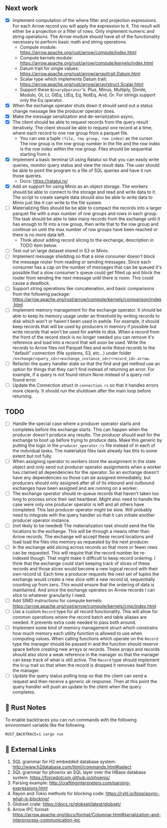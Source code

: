 
## Next work

- [X] Implement computation of the where filter and projection expressions. For each Arrow record
you will apply the expression to it. The result will either be a projection or a filter 
of rows. Only implement numeric and string operations. The Arrow module should have all of 
the functionality necessary to perform basic math and string operations.
  * Compute module: https://arrow.apache.org/rust/arrow/compute/index.html
  * Compute kernels module: https://arrow.apache.org/rust/arrow/compute/kernels/index.html
  * Datum trait for single values: https://arrow.apache.org/rust/arrow/array/trait.Datum.html
  * Scalar type which implements Datum trait: https://arrow.apache.org/rust/arrow/array/struct.Scalar.html
  * Support these `BinaryOperator`'s: Plus, Minus, Multiply, Divide, Modulo, Gt, Lt, GtEq, LtEq,
  Eq, NotEq, And, Or. For strings support only the Eq operator.
- [X] When the exchange operator shuts down it should send out a status change message like
the producer operator does.
- [X] Make the message serialization and de-serialization async.
- [X] The client should be able to request records from the query result iteratively. The client
should be able to request one record at a time, where each record to one row group from a 
parquet file.
  * You can use a tuple `(file, row group, row index)` as the cursor. The row group is the 
  row group number in the file and the row index is the row index within the row group.
  Files should be sequential starting from `0`.
- [X] Implement a basic terminal UI using Ratatui so that you can easily write queries, 
monitor query status and view the result data. The user should be able to point the program
to a file of SQL queries and have it run those queries.
  * Docs: https://ratatui.rs/ 
- [X] Add an support for using Minio as an object storage. The workers should be able to connect
to the storage and read and write data to it. The script to create sample data should also be
able to write data to Minio just like it can write to the file system.
- [ ] Materializing files should be be able to compact the records into a larger parquet file
with a max number of row groups and rows in each group. The task should be
able to take many records from the exchange until it has enough to fit into a row group,
then write that to the row group and continue on until the max number of row groups
have been reached or there is no more data left. 
  * Think about adding record slicing to the exchange, description in TODO item below.
- [ ] Test out on large dataset stored in S3 or Minio.
- [ ] Implement message shedding so that a slow consumer doesn't block the message router from
reading or sending messages. Since each consumer has a cap on the number of messages that
can be queued it's possible that a slow consumer's queue could get filled up and block the
router from sending the next message until there is room. This could cause a deadlock.
- [ ] Support string operations like concatenation, and basic comparisons from 
the following package: https://arrow.apache.org/rust/arrow/compute/kernels/comparison/index.html
- [ ] Implement memory management for the exchange operator. It should be able to keep its
memory usage under an threshold by writing records to disk which won't or haven't been used
in awhile. For example, it should keep records that will be used by producers in memory if
possible but write records that won't be used for awhile to disk. When a record from the front
of the record stack is no longer needed you can remove it's reference and load into a record
that will soon be used. Write the records to Arrow files not Parquet files and write these
records to the "default" connection (file systems, S3, etc...) under folder 
`/exchange/<query_id>/<exchange_instance_id>/<record_id>.arrow`.
- [ ] Refactor the query handler state so that the find and get method use an option for
things that they can't find instead of returning an error. For example, if a query is not
found return None instead of a query not found error.
- [ ] Update the Connection struct in `connection.rs` so that it handles errors more cleanly.
It should run the shutdown after the main loop before returning.

## TODO

- [ ] Handle the special case where a producer operator starts and completes before the 
exchange starts. This can happen when the producer doesn't produce any results. The producer
should wait for the exchange to boot up before trying to produce data. Make this generic
by putting the logic in the `producer_operator.rs` file instead of in each of the individual
tasks. The materialize files task already has this to some extent but not fully.
- [ ] When assigning operator to workers store the assignment in the state object and only 
send out producer operator assignments when a worker has claimed all dependencies for the operator.
So an exchange doesn't have any dependencies so those can be assigned immediately, but producers
should only assigned after all of its inbound and outbound exchanges have been assigned and
are running on a worker.
- [ ] The exchange operator should re-queue records that haven't taken too long to process
since their last heartbeat. Might also need to handle the case were only one producer operator
is left and all others have completed. This last producer operator might be slow. Will probably
need to integrate with the query handler so that it can initiate another producer operator
instance.
- [ ] (not likely to be needed) The materialization task should send the file locations to 
the exchange. This will be through a means other than Arrow records. The exchange will 
accept these record locations and load load the files into memory as requested by the next producer.
- [ ] In the exchange add slicing across records so that more or fewer rows can be requested.
This will require that the record number be re-indexed though. That might make it
difficult to keep record ordering. I think that the exchange could start keeping
track of slices of these records and those slices would become a new logical record
with their own record id. Each time a producer requests the next set of tuples the
exchange would create a new slice with a new record id, sequentially counting up 
from zero. This would ensure that the ordering of data is maintained. And since the
exchange operates on Arrow records I can slice to whatever granularity I need.
- [ ] Add SIMD instructions for compute kernels: https://arrow.apache.org/rust/arrow/compute/kernels/cmp/index.html
- [ ] Use a custom `Record` type for all record functionality. This will
allow for common operations where the record batch and table aliases are
needed. It prevents extra code needed to pass both around.
- [ ] Implement some kind of memory management struct which constrains how much memory
each utility function is allowed to use when computing values. When calling functions
which operate on the `Record` type the manager should be passed in and the function
should reserve space before creating new arrays or records. These arrays and records
should also store a weak reference in the manager so that the manager can keep track of
what is still active. The `Record` type should implement the `Drop` trait so that
when the record is dropped it removes itself from the manager.
- [ ] Update the query status polling loop so that the client can send a request and then 
receive a generic ok response. Then at this point the query handler will push an update to
the client when the query completes.

## 📄 Rust Notes

To enable backtraces you can run commands with the following environment variable like
the following
```
RUST_BACKTRACE=1 cargo run 
```

## 🔗 External Links

1. SQL grammar for H2 embedded database system: http://www.h2database.com/html/commands.html#select
2. SQL grammar for phoenix an SQL layer over the HBase database system: https://forcedotcom.github.io/phoenix/
3. Parsing example: http://craftinginterpreters.com/parsing-expressions.html
4. Rayon and Tokio methods for blocking code: https://ryhl.io/blog/async-what-is-blocking/
5. Globset crate: https://docs.rs/globset/latest/globset/
6. Arrow IPC format: https://arrow.apache.org/docs/format/Columnar.html#serialization-and-interprocess-communication-ipc

